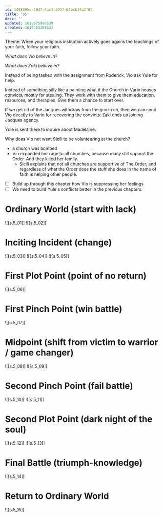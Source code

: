 ```yaml
---
id: 1408995c-1947-4ac3-a937-6fbcb14d2f85
title: '05'
desc: ''
updated: 1619575990539
created: 1619451389333
---
```


Theme: When your religious institution actively goes agains the teachings of your faith, follow your faith.

*What does Vio believe in?*

*What does Zaki believe in?*

Instead of being tasked with the assignment from Roderick, Vio ask Yule for help.

Instead of something silly like a painting what if the Church in Varin houses convicts, mostly for stealing. They work with them to give them education, resources, and therapies. Give them a chance to start over. 

If we get rid of the Jacques withdraw from the gov in ch, then we can send Vio directly to Varin for recovering the convicts. Zaki ends up joining Jacques agency.

Yule is sent there to inquire about Madelaine.

Why does Vio not want Sicili to be volunteering at the church?
- a church was bombed
- Vio expanded her rage to all churches, because many still support the Order. And they killed her family.
  - Sicili explains that not all churches are supportive of The Order, and regardless of what the Order does the stuff she does in the name of faith is helping other people.

- [ ] Build up through this chapter how Vio is suppressing her feelings
- [ ] We need to build Yule's conflicts better in the previous chapters.

# Ordinary World (start with lack)

![[s.5_01]]
![[s.5_02]]
 
# Inciting Incident (change)

![[s.5_03]]
![[s.5_04]]
![[s.5_05]]

# First Plot Point (point of no return) 

![[s.5_06]]
 
# First Pinch Point (win battle)

![[s.5_07]]

# Midpoint (shift from victim to warrior / game changer)

![[s.5_08]]
![[s.5_09]]

# Second Pinch Point (fail battle)

![[s.5_10]]
![[s.5_11]]

# Second Plot Point (dark night of the soul)
![[s.5_12]]
![[s.5_13]]

# Final Battle (triumph-knowledge)

![[s.5_14]]

# Return to Ordinary World

![[s.5_15]]
